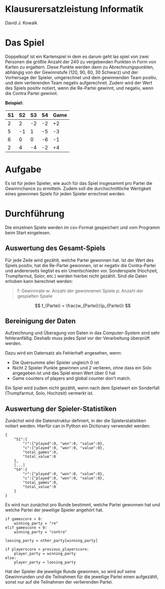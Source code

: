 # Klausurersatzleistung Informatik
David J. Kowalk

# Das Spiel
Doppelkopf ist ein Kartenspiel in dem es darum geht las spiel von zwei Personen die größte Anzahl der 240 zu vergebenden Punkten in Form von Karten zu ergattern. Diese Punkte werden dann zu Abrechnungspunkten, abhängig von der Gewinnstufe (120, 90, 60, 30 Schwarz) und der Vorhersage der Spieler, umgerechnet und dem gewinnenden Team positiv, und dem verlierenden Team negativ aufgerechnet. Zudem wird der Wert des Spiels positiv notiert, wenn die Re-Partei gewinnt, und negativ, wenn die Contra Partei gewinnt.

**Beispiel:**

|S1|S2|S3|S4|Game
|--|--|--|--|--|
|2 | 2|-2|-2|+2|
|5 |-1| 1|-5|-3|
|6 | 0| 0|-6|-1|
|2 | 4|-4|-2|+4|


# Aufgabe
Es ist für jeden Spieler, wie auch für das Spiel insgesammt pro Partei die Gewinnchance zu ermitteln. Zudem soll die durchschnittliche Wertigkeit eines gewonnen Spiels für jeden Spieler errechnet werden.

# Durchführung

Die einzelnen Spiele werden im csv-Format gespeichert und vom Programm beim Start eingelesen.

## Auswertung des Gesamt-Spiels
Für jede Zeile wird gezählt, welche Partei gewonnen hat. Ist der Wert des Spiels positiv, hat die Re-Partei gewonnen, ist er negativ die Contra-Partei und andererseits liegtist es ein Unentschieden vor. Sonderspiele (Hochzeit, Trumpfarmut, Solor, etc.) werden hierbei nicht gezählt. Sind die Daten erhoben kann berechnet werden:

> f: Gewinnrate 
> w: Anzahl der gewonnenen Spiele
> p: Anzahl der gespielten Spiele

$$
f_{Partei} = \frac{w_{Partei}}{p_{Partei}}
$$

## Bereinigung der Daten
Aufzeichnung und Überagung von Daten in das Computer-System sind sehr fehleranfällig. Deshalb muss jedes Spiel vor der Verarbeitung überprüft werden.

Dazu wird ein Datensatz als Fehlerhaft angesehen, wenn:
- Die Quersumme aller Spieler ungleich 0 ist
- Nicht 2 Spieler Punkte gewinnen und 2 verlieren, ohne dass ein Solo angegeben ist und das Spiel einen Wert über 0 hat
- Game counters of players and global counter don't match.

Ein Spiel wird zudem nicht gezählt, wenn nach dem Spielwert ein Sonderfall (Trumpfarmut, Solo, Hochzeit) vermerkt ist.

## Auswertung der Spieler-Statistiken
Zunächst wird die Datenstruktur definiert, in der die Spielerstatistiken notiert werden. Hierfür can in Python ein Dictionary verwendet werden:
```
{
	"S1":{
		"r":{"played":0, "won":0, "value":0},
		"c":{"played":0, "won":0, "value":0},
		"total_games":0,
		"total_value":0
	},
	[...]
	"S4":{
		"r":{"played":0, "won":0, "value":0},
		"c":{"played":0, "won":0, "value":0},
		"total_games":0,
		"total_value":0
	}
}
```

Es wird nun zunächst pro Runde bestimmt, welche Partei gewonnen hat und welche Partei der jeweilige Spieler angehört hat.

```
if gamescore > 0:
	winning_party = "re"
elif gamescore < 0:
	winning_party = "contra"

loosing_party = other_party[winning_party]

if playerscore > previous_playerscore:
	player_party = winning_party
else:
	player_party = loosing_party
``` 

Hat der Spieler die jeweilige Runde gewonnen, so wird auf seine Gewinnrunden und die Teilnahmen für die jeweilige Partei einen aufgezählt, sonst nur auf die Teilnahmen der verlierenden Partei.


<!--stackedit_data:
eyJoaXN0b3J5IjpbLTkzMTc4ODcxNSwtMTI3MjE1OTUsLTEwMz
M1NjU0NDcsLTE3ODEyNzc1NjUsNzY1MDEwMTk3LDE1MTY2NTMx
MDddfQ==
-->